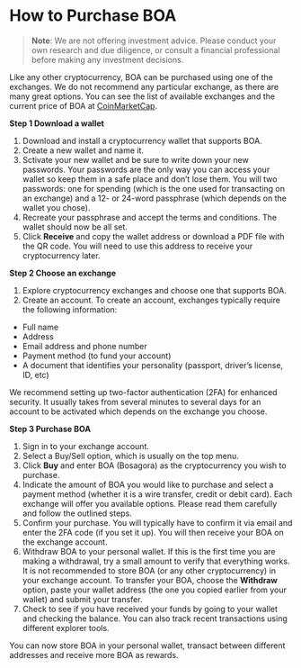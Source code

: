 # How to Purchase BOA

> **Note**: We are not offering investment advice. Please conduct your own research and due diligence, or consult a financial professional before making any investment decisions.

Like any other cryptocurrency, BOA can be purchased using one of the exchanges. We do not recommend any particular exchange, as there are many great options. You can see the list of available exchanges and the current price of BOA at [CoinMarketCap](https://coinmarketcap.com/currencies/bosagora/markets/).

**Step 1 Download a wallet**

1.	Download and install a cryptocurrency wallet that supports BOA.
2.	Create a new wallet and name it.
3.	Sctivate your new wallet and be sure to write down your new passwords. Your passwords are the only way you can access your wallet so keep them in a safe place and don’t lose them. You will two passwords: one for spending (which is the one used for transacting on an exchange) and a 12- or 24-word passphrase (which depends on the wallet you chose).
4.	Recreate your passphrase and accept the terms and conditions. The wallet should now be all set.
5.	Click **Receive** and copy the wallet address or download a PDF file with the QR code. You will need to use this address to receive your cryptocurrency later.

**Step 2 Choose an exchange**

1.	Explore cryptocurrency exchanges and choose one that supports BOA.
2.	Create an account. To create an account, exchanges typically require the following information:

  + Full name
  + Address
  + Email address and phone number
  + Payment method (to fund your account)
  + A document that identifies your personality (passport, driver’s license, ID, etc)

We recommend setting up two-factor authentication (2FA) for enhanced security. It usually takes from several minutes to several days for an account to be activated which depends on the exchange you choose.

**Step 3 Purchase BOA**

1.	Sign in to your exchange account.
2.	Select a Buy/Sell option, which is usually on the top menu.
3.	Click **Buy** and enter BOA (Bosagora) as the cryptocurrency you wish to purchase.
4.	Indicate the amount of BOA you would like to purchase and select a payment method (whether it is a wire transfer, credit or debit card). Each exchange will offer you available options. Please read them carefully and follow the outlined steps.
5.	Confirm your purchase. You will typically have to confirm it via email and enter the 2FA code (if you set it up). You will then receive your BOA on the exchange account.
6.	Withdraw BOA to your personal wallet. If this is the first time you are making a withdrawal, try a small amount to verify that everything works. It is not recommended to store BOA (or any other cryptocurrency) in your exchange account. To transfer your BOA, choose the **Withdraw** option, paste your wallet address (the one you copied earlier from your wallet) and submit your transfer.
7.	Check to see if you have received your funds by going to your wallet and checking the balance. You can also track recent transactions using different explorer tools.

You can now store BOA in your personal wallet, transact between different addresses and receive more BOA as rewards.


